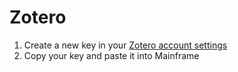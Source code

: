 # Zotero

1. Create a new key in your [Zotero account settings](https://www.zotero.org/settings/keys/new)
2. Copy your key and paste it into Mainframe
